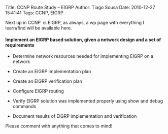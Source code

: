 Title: CCNP Route Study – EIGRP
Author: Tiago Sousa
Date: 2010-12-27 15:41:41
Tags: CCNP, EIGRP


Next up in CCNP  is EIGRP, as always, a wp page with everything I learn/find will be available here.


#### Implement an EIGRP based solution, given a network design and a set of requirements





	
  * Determine network resources needed for implementing EIGRP on a network

	
  * Create an EIGRP implementation plan

	
  * Create an EIGRP verification plan

	
  * Configure EIGRP routing

	
  * Verify EIGRP solution was implemented properly using show and debug commands

	
  * Document results of EIGRP implementation and verification


Please comment with anything that comes to mind!